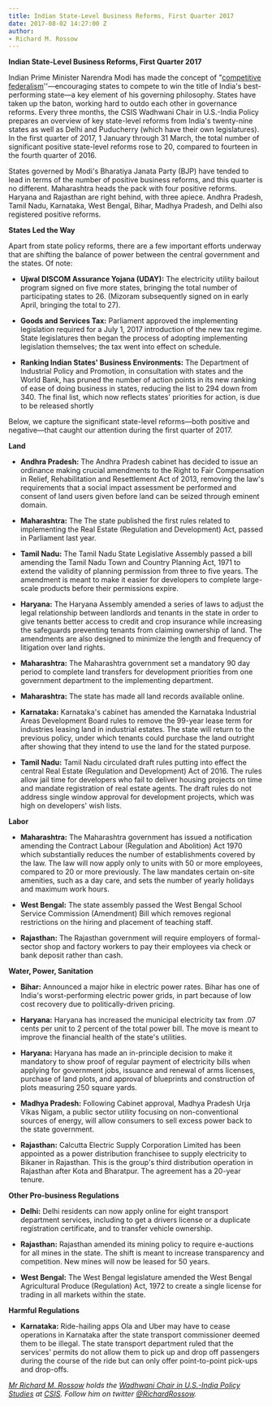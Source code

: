 ```yaml
---
title: Indian State-Level Business Reforms, First Quarter 2017
date: 2017-08-02 14:27:00 Z
author:
- Richard M. Rossow
---
```


**Indian State-Level Business Reforms, First Quarter 2017**

Indian Prime Minister Narendra Modi has made the concept of "[competitive federalism](http://www.business-standard.com/article/news-ani/let-us-forge-a-model-of-cooperative-competitive-federalism-pm-modi-115020800351_1.html)''—encouraging states to compete to win the title of India's best-performing state—a key element of his governing philosophy. States have taken up the baton, working hard to outdo each other in governance reforms. Every three months, the CSIS Wadhwani Chair in U.S.-India Policy prepares an overview of key state-level reforms from India's twenty-nine states as well as Delhi and Puducherry (which have their own legislatures). In the first quarter of 2017, 1 January through 31 March, the total number of significant positive state-level reforms rose to 20, compared to fourteen in the fourth quarter of 2016. 

States governed by Modi's Bharatiya Janata Party (BJP) have tended to lead in terms of the number of positive business reforms, and this quarter is no different. Maharashtra heads the pack with four positive reforms. Haryana and Rajasthan are right behind, with three apiece. Andhra Pradesh, Tamil Nadu, Karnataka, West Bengal, Bihar, Madhya Pradesh, and Delhi also registered positive reforms.

**States Led the Way**

Apart from state policy reforms, there are a few important efforts underway that are shifting the balance of power between the central government and the states. Of note:

* **Ujwal DISCOM Assurance Yojana (UDAY):** The electricity utility bailout program signed on five more states, bringing the total number of participating states to 26. (Mizoram subsequently signed on in early April, bringing the total to 27).

* **Goods and Services Tax:** Parliament approved the implementing legislation required for a July 1, 2017 introduction of the new tax regime. State legislatures then began the process of adopting implementing legislation themselves; the tax went into effect on schedule.

* **Ranking Indian States' Business Environments:** The Department of Industrial Policy and Promotion, in consultation with states and the World Bank, has pruned the number of action points in its new ranking of ease of doing business in states, reducing the list to 294 down from 340. The final list, which now reflects states' priorities for action, is due to be released shortly

Below, we capture the significant state-level reforms—both positive and negative—that caught our attention during the first quarter of 2017.

**Land**

* **Andhra Pradesh:** The Andhra Pradesh cabinet has decided to issue an ordinance making crucial amendments to the Right to Fair Compensation in Relief, Rehabilitation and Resettlement Act of 2013, removing the law's requirements that a social impact assessment be performed and consent of land users given before land can be seized through eminent domain.

* **Maharashtra:**  The The state published the first rules related to implementing the Real Estate (Regulation and Development) Act, passed in Parliament last year. 

* **Tamil Nadu:** The Tamil Nadu State Legislative Assembly passed a bill amending the Tamil Nadu Town and Country Planning Act, 1971 to extend the validity of planning permission from three to five years. The amendment is meant to make it easier for developers to complete large-scale products before their permissions expire.

* **Haryana:** The Haryana Assembly amended a series of laws to adjust the legal relationship between landlords and tenants in the state in order to give tenants better access to credit and crop insurance while increasing the safeguards preventing tenants from claiming ownership of land. The amendments are also designed to minimize the length and frequency of litigation over land rights.

* **Maharashtra:** The Maharashtra government set a mandatory 90 day period to complete land transfers for development priorities from one government department to the implementing department.

* **Maharashtra:** The state has made all land records available online.

* **Karnataka:** Karnataka's cabinet has amended the Karnataka Industrial Areas Development Board rules to remove the 99-year lease term for industries leasing land in industrial estates. The state will return to the previous policy, under which tenants could purchase the land outright after showing that they intend to use the land for the stated purpose.

* **Tamil Nadu:** Tamil Nadu circulated draft rules putting into effect the central Real Estate (Regulation and Development) Act of 2016. The rules allow jail time for developers who fail to deliver housing projects on time and mandate registration of real estate agents. The draft rules do not address single window approval for development projects, which was high on developers' wish lists.

**Labor**

* **Maharashtra:** The Maharashtra government has issued a notification amending the Contract Labour (Regulation and Abolition) Act 1970 which substantially reduces the number of establishments covered by the law. The law will now apply only to units with 50 or more employees, compared to 20 or more previously. The law mandates certain on-site amenities, such as a day care, and sets the number of yearly holidays and maximum work hours.

* **West Bengal:** The state assembly passed the West Bengal School Service Commission (Amendment) Bill which removes regional restrictions on the hiring and placement of teaching staff.

* **Rajasthan:** The Rajasthan government will require employers of formal-sector shop and factory workers to pay their employees via check or bank deposit rather than cash.

**Water, Power, Sanitation**

* **Bihar:** Announced a major hike in electric power rates.  Bihar has one of India's worst-performing electric power grids, in part because of low cost recovery due to politically-driven pricing.

* **Haryana:** Haryana has increased the municipal electricity tax from .07 cents per unit to 2 percent of the total power bill. The move is meant to improve the financial health of the state's utilities.

* **Haryana:** Haryana has made an in-principle decision to make it mandatory to show proof of regular payment of electricity bills when applying for government jobs, issuance and renewal of arms licenses, purchase of land plots, and approval of blueprints and construction of plots measuring 250 square yards.

* **Madhya Pradesh:** Following Cabinet approval, Madhya Pradesh Urja Vikas Nigam, a public sector utility focusing on non-conventional sources of energy, will allow consumers to sell excess power back to the state government.

* **Rajasthan:** Calcutta Electric Supply Corporation Limited has been appointed as a power distribution franchisee to supply electricity to Bikaner in Rajasthan. This is the group's third distribution operation in Rajasthan after Kota and Bharatpur. The agreement has a 20-year tenure.

**Other Pro-business Regulations**

* **Delhi:** Delhi residents can now apply online for eight transport department services, including to get a drivers license or a duplicate registration certificate, and to transfer vehicle ownership.

* **Rajasthan:** Rajasthan amended its mining policy to require e-auctions for all mines in the state. The shift is meant to increase transparency and competition. New mines will now be leased for 50 years.

* **West Bengal:** The West Bengal legislature amended the West Bengal Agricultural Produce (Regulation) Act, 1972 to create a single license for trading in all markets within the state.

**Harmful Regulations**

* **Karnataka:** Ride-hailing apps Ola and Uber may have to cease operations in Karnataka after the state transport commissioner deemed them to be illegal. The state transport department ruled that the services' permits do not allow them to pick up and drop off passengers during the course of the ride but can only offer point-to-point pick-ups and drop-offs.

*[Mr Richard M. Rossow](http://csis.org/expert/richard-m-rossow)* *holds the* *[Wadhwani Chair in U.S.-India Policy Studies](https://twitter.com/CSISIndiaChair)* *at* *[CSIS](https://twitter.com/CSIS). Follow him on twitter* *[@RichardRossow](https://twitter.com/RichardRossow).*